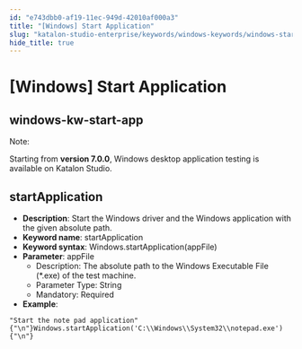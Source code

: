 ```yaml
---
id: "e743dbb0-af19-11ec-949d-42010af000a3"
title: "[Windows] Start Application"
slug: "katalon-studio-enterprise/keywords/windows-keywords/windows-start-application"
hide_title: true
---
```


# <a id="id_0" class="anchor_top_offset"/><a id="ariaid-title1" class="anchor_top_offset"/>[Windows] Start Application

  

## <a id="id_0__id" class="anchor_top_offset"/>windows-kw-start-app

              
<div xmlns="http://www.w3.org/1999/xhtml" className="note note note_note"><span className="note__title">Note:</span> 
  <p className="p">Starting from <strong className="ph b">version 7.0.0</strong>, Windows desktop
    application testing is available on Katalon Studio.</p>
</div>
      
  

## <a id="id_0__id_1" class="anchor_top_offset"/>startApplication

              
<ul xmlns="http://www.w3.org/1999/xhtml" className="ul">   <li className="li">     <strong className="ph b">Description</strong>: Start the Windows driver and the     Windows application with the given absolute path.</li>   <li className="li">     <strong className="ph b">Keyword name</strong>: startApplication</li>   <li className="li">     <strong className="ph b">Keyword syntax</strong>:     Windows.startApplication(appFile)</li>   <li className="li">     <strong className="ph b">Parameter</strong>: appFile      <ul className="ul">       <li className="li">Description: The absolute path to the Windows Executable File         (*.exe) of the test machine.</li>       <li className="li">Parameter Type: String</li>       <li className="li">Mandatory: Required</li>     </ul>   </li>   <li className="li">     <strong className="ph b">Example</strong>:</li> </ul> 
              
<pre xmlns="http://www.w3.org/1999/xhtml" className="pre codeblock"><code>"Start the note pad application"{"\n"}Windows.startApplication('C:\\Windows\\System32\\notepad.exe'){"\n"}</code></pre> 
            

